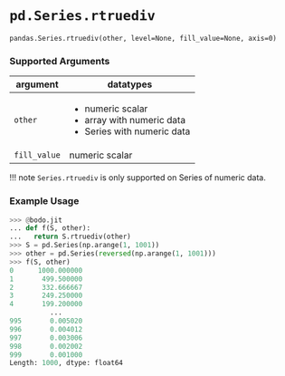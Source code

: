 # `pd.Series.rtruediv`

`pandas.Series.rtruediv(other, level=None, fill_value=None, axis=0)`

### Supported Arguments

| argument | datatypes |
|-------------------------------|------------------------------------------------------------------------------------------------------------|
| `other` | <ul><li> numeric scalar </li><li> array with numeric data </li><li> Series with numeric data </li></ul> |
| `fill_value` | numeric scalar |

!!! note
`Series.rtruediv` is only supported on Series of numeric data.

### Example Usage

```py
>>> @bodo.jit
... def f(S, other):
...   return S.rtruediv(other)
>>> S = pd.Series(np.arange(1, 1001))
>>> other = pd.Series(reversed(np.arange(1, 1001)))
>>> f(S, other)
0      1000.000000
1       499.500000
2       332.666667
3       249.250000
4       199.200000
          ...
995       0.005020
996       0.004012
997       0.003006
998       0.002002
999       0.001000
Length: 1000, dtype: float64
```
